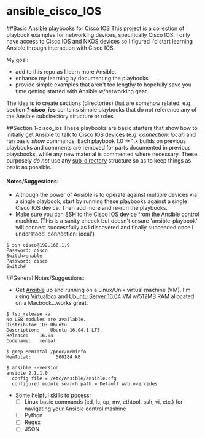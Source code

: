 # ansible_cisco_IOS
##Basic Ansible playbooks for Cisco IOS
This project is a collection of playbook examples for networking devices, specifically Cisco IOS.  I only have access to Cisco IOS and NXOS devices so I figured I'd start learning Ansible through interaction with Cisco IOS.

My goal:
- add to this repo as I learn more Ansible.
- enhance my learning by documenting the playbooks
- provide simple examples that aren't too lengthy to hopefully save you time getting started with Ansible w/networking gear.

The idea is to create sections (directories) that are somehow related, e.g. section **_1-cisco_ios_** contains simple playbooks that do not reference any of the Ansible subdirectory structure or roles.

##Section 1-cisco_ios
These playbooks are basic starters that show how to initially get Ansible to talk to Cisco IOS devices (e.g. _connection: local_) and run basic _show_ commands.  Each playbook 1.0 -> 1.x builds on previous playbooks and comments are removed for parts documented in previous playsbooks, while any new material is commented where necessary.  These purposely _do not_ use any [sub-directory](http://docs.ansible.com/ansible/playbooks_best_practices.html#directory-layout) structure so as to keep things as basic as possible.
#### Notes/Suggestions:
- Although the power of Ansible is to operate against multiple devices via a single playbook, start by running these playbooks against a single Cisco IOS device.  Then add more and re-run the playbooks.
- Make sure you can SSH to the Cisco IOS device from the Ansible control machine.  (This is a sanity checck but doesn't ensure 'ansible-playbook' will connect successfully as I discovered and finally succeeded once I understood 'connection: local')
```
$ ssh cisco@192.168.1.9
Password: cisco
Switch>enable
Password: cisco
Switch#
```

##General Notes/Suggestions:
- Get [Ansible](http://docs.ansible.com/ansible/intro_installation.html#latest-releases-via-apt-ubuntu) up and running on a Linux/Unix virtual machine (VM).  I'm using [Virtualbox](https://www.virtualbox.org/wiki/Downloads) and [Ubuntu Server 16.04](http://www.ubuntu.com/download/server) VM w/512MB RAM allocated on a Macbook...works great.
```
$ lsb_release -a
No LSB modules are available.
Distributor ID:	Ubuntu
Description:	Ubuntu 16.04.1 LTS
Release:	16.04
Codename:	xenial

$ grep MemTotal /proc/meminfo
MemTotal:         500184 kB

$ ansible --version
ansible 2.1.1.0
  config file = /etc/ansible/ansible.cfg
  configured module search path = Default w/o overrides
```
- Some helpful skills to pocess:
  - [ ] Linux basic commands (cd, ls, cp, mv, ethtool, ssh, vi, etc.) for navigating your Ansible control mashine
  - [ ] Python
  - [ ] Regex
  - [ ] JSON
